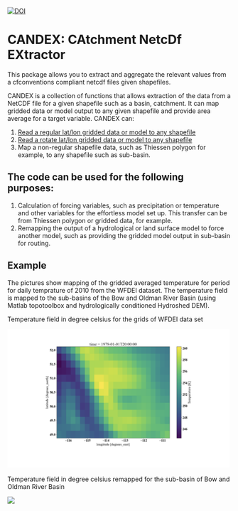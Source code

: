 [![DOI](https://zenodo.org/badge/DOI/10.5281/zenodo.2628350.svg)](https://doi.org/10.5281/zenodo.2628350)

# CANDEX: CAtchment NetcDf EXtractor
This package allows you to extract and aggregate the relevant values from a
cfconventions compliant netcdf files given shapefiles.

CANDEX is a collection of functions that allows extraction of the data from a NetCDF file for a given shapefile such as a basin, catchment. It can map gridded data or model output to any given shapefile and provide area average for a target variable. CANDEX can:

1. [Read a regular lat/lon gridded data or model to any shapefile](./candex/example_regular_lat_lon.ipynb)
2. [Read a rotate lat/lon gridded data or model to any shapefile](./candex/example_rotated_lat_lon.ipynb)
3. Map a non-regular shapefile data, such as Thiessen polygon for example, to any shapefile such as sub-basin.

## The code can be used for the following purposes:

1. Calculation of forcing variables, such as precipitation or temperature and other variables for the effortless model set up. This transfer can be from Thiessen polygon or gridded data, for example.
2. Remapping the output of a hydrological or land surface model to force another model, such as providing the gridded model output in sub-basin for routing.

## Example

The pictures show mapping of the gridded averaged temperature for period for daily temprature of 2010 from the WFDEI dataset. The temperature field is mapped to the sub-basins of the Bow and Oldman River Basin (using Matlab topotoolbox and hydrologically conditioned Hydroshed DEM).

Temperature field in degree celsius for the grids of WFDEI data set

<img src="./fig/Gird.png" width="500">

Temperature field in degree celsius remapped for the sub-basin of Bow and Oldman River Basin

<img src="./fig/Remapped.png.png" width="500">

